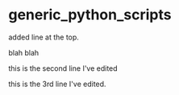 # generic_python_scripts


added line at the top.

blah blah

this is the second line I've edited

this is the 3rd line I've edited. 